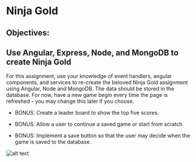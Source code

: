 # Ninja Gold

## Objectives:
Use Angular, Express, Node, and MongoDB to create Ninja Gold
---


For this assignment, use your knowledge of event handlers, angular components, and services to re-create the beloved Ninja Gold assignment using Angular, Node and MongoDB. The data should be stored in the database. For now, have a new game begin every time the page is refreshed - you may change this later if you choose.

* BONUS: Create a leader board to show the top five scores.

* BONUS: Allow a user to continue a saved game or start from scratch

* BONUS: Implement a save button so that the user may decide when the game is saved to the database.

![alt text](https://i58.photobucket.com/albums/g261/johnjbarrett22/ninjaGoldOneComponent_zpslqm5k99c.png "Ninja Gold Wireframe")


